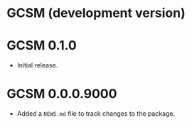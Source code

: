 # GCSM (development version)

# GCSM 0.1.0

* Initial release.

# GCSM 0.0.0.9000

* Added a `NEWS.md` file to track changes to the package.
